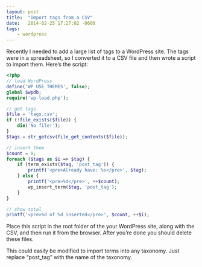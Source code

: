 ```yaml
---
layout: post
title:  "Import tags from a CSV"
date:   2014-02-25 17:27:02 -0600
tags:
    - wordpress
---
```


Recently I needed to add a large list of tags to a WordPress site. The tags were in a spreadsheet, so I converted it to a CSV file and then wrote a script to import them. Here’s the script:

```php
<?php
// load WordPress
define('WP_USE_THEMES', false);
global $wpdb;
require('wp-load.php');

// get tags
$file = 'tags.csv';
if (!file_exists($file)) {
    die('No file!');
}
$tags = str_getcsv(file_get_contents($file));

// insert them
$count = 0;
foreach ($tags as $i => $tag) {
    if (term_exists($tag, 'post_tag')) {
        printf('<pre>Already have: %s</pre>', $tag);
    } else {
        printf('<pre>%d</pre>', ++$count);
        wp_insert_term($tag, 'post_tag');
    }
}

// show total
printf('<pre>%d of %d inserted</pre>', $count, ++$i);
```

Place this script in the root folder of the your WordPress site, along with the CSV, and then run it from the browser. After you’re done you should delete these files.

This could easily be modified to import terms into any taxonomy. Just replace “post_tag” with the name of the taxonomy.


